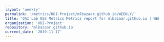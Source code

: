 ```yaml
---
layout: 'weekly'
permalink: '/metrics/HDI-Project/mlbazaar.github.io/WEEKLY/'
title: 'DAI Lab OSS Metrics Metrics report for mlbazaar.github.io | WEEKLY-REPORT-2019-11-17'
organization: 'HDI-Project'
repository: 'mlbazaar.github.io'
current_date: '2019-11-17'
---
```

